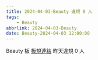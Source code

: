 ```yaml
---
title: 2024-04-03-Beauty 違規 0 人
tags:
    - Beauty
abbrlink: 2024-04-03-Beauty
date: Beauty-2024-04-03 12:00:00
---
```

Beauty 板 [板規連結](https://www.ptt.cc/bbs/Beauty/M.1630069980.A.84B.html)
昨天違規 0 人
